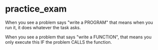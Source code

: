 # practice_exam

When you see a problem says "write a PROGRAM" that means when you run it, it does whatever the task asks.

When you see a problem that says "write a FUNCTION", that means you only execute this IF the problem CALLS the function.
